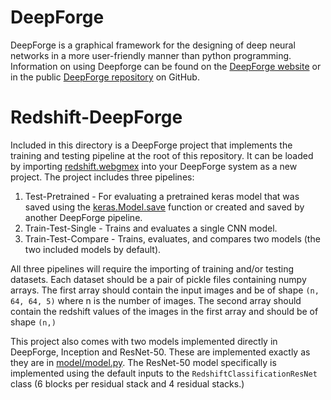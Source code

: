 # DeepForge

DeepForge is a graphical framework for the designing of deep neural networks in a more user-friendly manner than python programming. Information on using Deepforge can be found on the [DeepForge website](http://deepforge.org/) or in the public [DeepForge repository](https://github.com/deepforge-dev/deepforge) on GitHub.

# Redshift-DeepForge

Included in this directory is a DeepForge project that implements the training and testing pipeline at the root of this repository. It can be loaded by importing [redshift.webgmex](redshift.webgmex) into your DeepForge system as a new project. The project includes three pipelines:

1. Test-Pretrained - For evaluating a pretrained keras model that was saved using the [keras.Model.save](https://keras.io/getting-started/faq/#how-can-i-save-a-keras-model) function or created and saved by another DeepForge pipeline.
2. Train-Test-Single - Trains and evaluates a single CNN model.
3. Train-Test-Compare - Trains, evaluates, and compares two models (the two included models by default).

All three pipelines will require the importing of training and/or testing datasets. Each dataset should be a pair of pickle files containing numpy arrays. The first array should contain the input images and be of shape `(n, 64, 64, 5)` where n is the number of images. The second array should contain the redshift values of the images in the first array and should be of shape `(n,)`

This project also comes with two models implemented directly in DeepForge, Inception and ResNet-50. These are implemented exactly as they are in [model/model.py](../model/model.py). The ResNet-50 model specifically is implemented using the default inputs to the `RedshiftClassificationResNet` class (6 blocks per residual stack and 4 residual stacks.)
